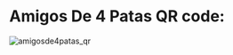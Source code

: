 # Amigos De 4 Patas QR code:
![amigosde4patas_qr](https://github.com/user-attachments/assets/fd874dc4-f2ff-499f-b4a9-b52b178a8b4c)
